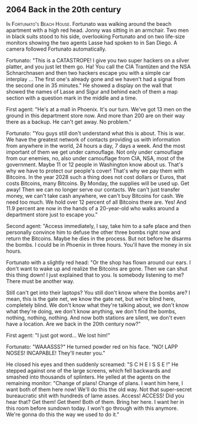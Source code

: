 
## **2064** Back in the 20th century

<span style="font-variant:small-caps;">In Fortunato's Beach House.</span> Fortunato was walking around the beach apartment with a high red head.
Jonny was sitting in an armchair.
Two men in black suits stood to his side, overlooking Fortunato and on two life-size monitors showing the two agents Lasse had spoken to in San Diego.
A camera followed Fortunato automatically.

Fortunato: "This is a CATASTROPE!
I give you two super hackers on a silver platter, and you just let them go.
Ha! You call the CIA Trantüten and the NSA Schnarchnasen and then two hackers escape you with a simple car interplay ...
The first one's already gone and we haven't had a signal from the second one in 35 minutes."
He showed a display on the wall that showed the names of Lasse and Sigur and behind each of them a map section with a question mark in the middle and a time.

First agent:
"He's at a mall in Phoenix.
It's our turn.
We've got 13 men on the ground in this department store now.
And more than 200 are on their way there as a backup.
He can't get away.
No problem."

Fortunato: "You guys still don't understand what this is about.
This is war.
We have the greatest network of contacts providing us with information from anywhere in the world, 24 hours a day, 7 days a week.
And the most important of them we get under camouflage.
Not only under camouflage from our enemies, no, also under camouflage from CIA, NSA, most of the government.
Maybe 11 or 12 people in Washington know about us.
That's why we have to protect our people's cover!
That's why we pay them with Bitcoins.
In the year 2028 such a thing does not cost dollars or Euros, that costs Bitcoins, many Bitcoins.
By Monday, the supplies will be used up.
Get away!
Then we can no longer serve our contacts.
We can't just transfer money, we can't take cash anywhere, we can't buy Bitcoins for cash.
We need too much.
We hold over 12 percent of all Bitcoins there are.
Yes!
And 11.9 percent are now in the hands of a 20-year-old who walks around a department store just to escape you."

Second agent: "Access immediately, I say, take him to a safe place and then personally convince him to defuse the other three bombs right now and return the Bitcoins.
Maybe he dies in the process.
But not before he disarms the bombs.
I could be in Phoenix in three hours.
You'll have the money in six hours.

Fortunato with a slightly red head: "Or the shop has flown around our ears.
I don't want to wake up and realize the Bitcoins are gone.
Then we can shut this thing down!
I just explained that to you.
Is somebody listening to me?
There must be another way.

Still can't get into their laptops?
You still don't know where the bombs are?
I mean, this is the gate net, we know the gate net, but we're blind here, completely blind.
We don't know what they're talking about, we don't know what they're doing, we don't know anything, we don't find the bombs, nothing, nothing, nothing.
And now both stations are silent, we don't even have a location.
Are we back in the 20th century now?"

First agent: "I just got word... We lost him!"

Fortunato: "WAAASSS?" He turned powder red on his face.
"NO! LAPP NOSES! INCAPABLE!
They'll neuter you."

He closed his eyes and then suddenly screamed:
"S C H E I S S E !"
He stepped against one of the large screens, which fell backwards and smashed into thousands of splinters.
He yelled at the agents on the remaining monitor:
"Change of plans! Change of plans. I want him here, I want both of them here now!
We'll do this the old way.
Not that super-secret bureaucratic shit with hundreds of lame asses.
Access!
ACCESS!
Did you hear that? Get them! Get them!
Both of them.
Bring her here.
I want her in this room before sundown today.
I won't go through with this anymore.
We're gonna do this the way we used to do it."

